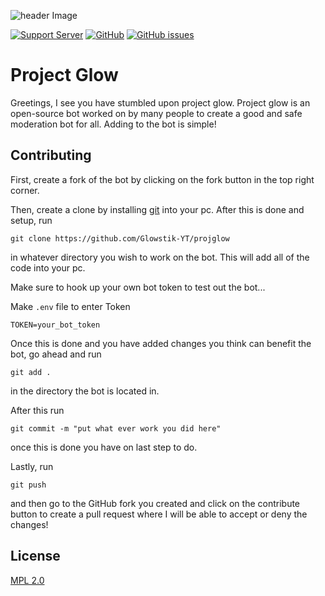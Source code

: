 ![header Image](https://media.discordapp.net/attachments/897485308382285834/897486270962475008/header-image.jpg)

[![Support Server](https://img.shields.io/badge/Discord-7289DA?style=flat&logo=discord&logoColor=white&label=Support%20Server)](https://discord.gg/xA3hBtujg7)
[![GitHub](https://img.shields.io/github/license/Glowstik-YT/projglow)](https://github.com/Glowstik-YT/projglow/blob/main/LICENSE)
[![GitHub issues](https://img.shields.io/github/issues/Glowstik-YT/projglow)](https://github.com/Glowstik-YT/projglow/issues)

# Project Glow

Greetings, I see you have stumbled upon project glow. Project glow is an open-source bot worked on by many people to create a 
good and safe moderation bot for all. Adding to the bot is simple!


## Contributing
First, create a fork of the bot by clicking on the fork button in the top right corner.

Then, create a clone by installing [git](https://git-scm.com/) into your pc. After this is done and setup, run 
```
git clone https://github.com/Glowstik-YT/projglow
```
in whatever directory you wish to work on the bot. This will add all of the code into your pc.

Make sure to hook up your own bot token to test out the bot...

Make `.env` file to enter Token
```
TOKEN=your_bot_token
```

Once this is done and you have added changes you think can benefit the bot, go ahead and run
```
git add .
```
in the directory the bot is located in.

After this run
```
git commit -m "put what ever work you did here"
```
once this is done you have on last step to do.

Lastly, run 
```
git push
```
and then go to the GitHub fork you created and click on the contribute button to create a pull request where I will be able to accept or deny the changes!

## License
[MPL 2.0](https://github.com/Glowstik-YT/projglow/blob/main/LICENSE)

